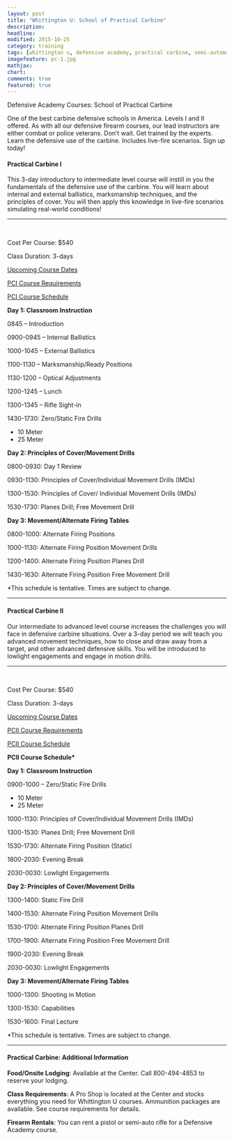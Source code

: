 ```yaml
---
layout: post
title: "Whittington U: School of Practical Carbine"
description: 
headline: 
modified: 2015-10-25
category: training
tags: [whittington u, defensive academy, practical carbine, semi-automatic rifle, course schedule]
imagefeature: pc-1.jpg
mathjax: 
chart: 
comments: true
featured: true
---
```


Defensive Academy Courses:  School of Practical Carbine

<p class="content-summary">One of the best carbine defensive schools in America.  Levels I and II offered.  As with all our defensive firearm courses, our lead instructors are either combat or police veterans.  Don’t wait.  Get trained by the experts.  Learn the defensive use of the carbine.  Includes live-fire scenarios.  Sign up today!</p>
					      
<h4>Practical Carbine I</h4>
<p>This 3-day introductory to intermediate level course will instill in you the fundamentals of the defensive use of the carbine. You will learn about internal and external ballistics, marksmanship techniques, and the principles of cover. You will then apply this knowledge in live-fire scenarios simulating real-world conditions!</p>
<hr />     
<p><a style="color: #fff;" href="http://nrawc.goemerchant-stores.com/Practical-Carbine-I_p_88.html" class="btn btn-danger pull-right">ENROLL NOW!</a></p>
<p>Cost Per Course: $540</p>
<p>Class Duration: 3-days</p>
<p><a href="http://nrawc.goemerchant-stores.com/Practical-Carbine-I_p_88.html">Upcoming Course Dates</a></p>
<p><a href="/training/whittington-u-course-requirements/" title="Course Requirements">PCI Course Requirements</a></p>
<p><a href="#pcischedule" data-toggle="collapse">PCI Course Schedule</a></p>
<div id="pcischedule" class="collapse">                
<div class="well">                 
<p><strong>Day 1:  Classroom Instruction</strong></p>
<p>0845 – Introduction</p>
<p>0900-0945 – Internal Ballistics</p>
<p>1000-1045 – External Ballistics</p>
<p>1100-1130 – Marksmanship/Ready Positions</p>
<p>1130-1200 – Optical Adjustments</p>
<p>1200-1245 – Lunch</p>
<p>1300-1345 – Rifle Sight-in</p>
<p>1430-1730:  Zero/Static Fire Drills</p>
<ul>          
<li>10 Meter</li>
<li>25 Meter</li>
</ul>
</div>
<div class="well">                 
<p><strong>Day 2:  Principles of Cover/Movement Drills</strong></p>
<p>0800-0930:  Day 1 Review</p>
<p>0930-1130:  Principles of Cover/Individual Movement Drills (IMDs)</p>
<p>1300-1530:  Principles of Cover/ Individual Movement Drills (IMDs)</p>
<p>1530-1730:  Planes Drill; Free Movement Drill</p>
</div>
<div class="well">                
<p><strong>Day 3:  Movement/Alternate Firing Tables</strong></p>
<p>0800-1000:  Alternate Firing Positions</p>
<p>1000-1130:  Alternate Firing Position Movement Drills</p>
<p>1200-1400:  Alternate Firing Position Planes Drill</p>
<p>1430-1630:  Alternate Firing Position Free Movement Drill</p>
<p>*This schedule is tentative.  Times are subject to change.</p>
</div>
</div>
<hr />  
</div>      
<h4>Practical Carbine II</h4>
<p>Our intermediate to advanced level course increases the challenges you will face in defensive carbine situations. Over a 3-day period we will teach you advanced movement techniques, how to close and draw away from a target, and other advanced defensive skills. You will be introduced to lowlight engagements and engage in motion drills.</p>
<hr />        
<p><a style="color: #fff;" href="http://nrawc.goemerchant-stores.com/Practical-Carbine-II_p_89.html" class="btn btn-danger pull-right">ENROLL NOW!</a></p>
<p>Cost Per Course: $540</p>
<p>Class Duration: 3-days</p>
<p><a href="http://nrawc.goemerchant-stores.com/Practical-Carbine-II_p_89.html">Upcoming Course Dates</a></p>
<p><a href="/training/whittington-u-course-requirements/" title="Course Requirements">PCII Course Requirements</a></p>
<p><a href="#pciischedule" data-toggle="collapse">PCII Course Schedule</a></p>
<div id="pciischedule" class="collapse">                    
<p><strong>PCII Course Schedule*</strong></p>
<div class="well">             
<p><strong>Day 1:  Classroom Instruction</strong></p>
<p>0900-1000 – Zero/Static Fire Drills</p>
<ul>          
<li>10 Meter</li>
<li>25 Meter</li>
</ul>
<p>1000-1130:  Principles of Cover/Individual Movement Drills (IMDs)</p>
<p>1300-1530:  Planes Drill; Free Movement Drill</p>
<p>1530-1730:  Alternate Firing Position (Static)</p>
<p>1800-2030:  Evening Break</p>
<p>2030-0030:  Lowlight Engagements</p>
<p><strong>Day 2:  Principles of Cover/Movement Drills</strong></p>
<p>1300-1400:  Static Fire Drill</p>
<p>1400-1530:  Alternate Firing Position Movement Drills</p>
<p>1530-1700:  Alternate Firing Position Planes Drill</p>
<p>1700-1900:  Alternate Firing Position Free Movement Drill</p>
<p>1900-2030:  Evening Break</p>
<p>2030-0030:  Lowlight Engagements</p>
<p><strong>Day 3:  Movement/Alternate Firing Tables</strong></p>
<p>1000-1300:  Shooting in Motion</p>
<p>1300-1530:  Capabilities</p>
<p>1530-1600:  Final Lecture</p>
         
<p>*This schedule is tentative.  Times are subject to change.</p>
</div>
</div>
<hr />  

<h4>Practical Carbine: Additional Information</h4>
<p><strong>Food/Onsite Lodging</strong>: Available at the Center. Call 800-494-4853 to reserve your lodging.</p>
<p><strong>Class Requirements</strong>:  A Pro Shop is located at the Center and stocks everything you need for Whittington U courses.  Ammunition packages are available.  See course requirements for details.</p>
<p><strong>Firearm Rentals</strong>:  You can rent a pistol or semi-auto rifle for a Defensive Academy course.</p>
